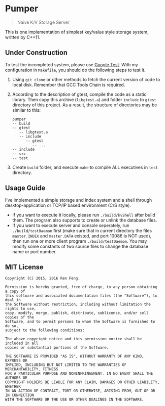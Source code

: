 # Pumper #
> Naive K/V Storage Server

This is one implementation of simplest key/value style storage system, written by C++11.

## Under Construction
To test the incompleted system, please use [Google Test](https://github.com/google/googletest). With my configuration in `Makefile`, you should do the following steps to test it.

1. Using `git clone` or other methods to fetch the current version of code to local disk. Remember that GCC Tools Chain is required.

2. According to the description of gtest, compile the code as a static library. Then copy this archive (`libgtest.a`) and folder `include` to `gtest` directory of this project. As a result, the structure of directories may be similar to this:

    ```
    pumper
    -- build
    -- gtest
       -- libgtest.a
       -- include
          -- gtest
             -- ...
    -- include
    -- src
    -- test
    ```

3. Create `build` folder, and execute `make` to compile ALL executives in `test` directory.

## Usage Guide
I've implemented a simple storage and index system and a shell through desktop-application or TCP/IP based environment (C/S style).
* If you want to execute it locally, please run `./build/kvShell` after build them. The program also supports to create or unlink the database files.
* If you want to execute server and console seperately, run `./build/testDaemon` first (make sure that in current directory the files `master.INDEX` and `master.DATA` existed, and port 10086 is NOT used), then run one or more client program `./build/testDaemon`. You may modify some constants of two source files to change the database name or port number.

## MIT License
```
Copyright (C) 2015, 2016 Ren Feng.

Permission is hereby granted, free of charge, to any person obtaining a copy of
this software and associated documentation files (the "Software"), to deal in
the Software without restriction, including without limitation the rights to use,
copy, modify, merge, publish, distribute, sublicense, and/or sell copies of the
Software, and to permit persons to whom the Software is furnished to do so,
subject to the following conditions:

The above copyright notice and this permission notice shall be included in all
copies or substantial portions of the Software.

THE SOFTWARE IS PROVIDED "AS IS", WITHOUT WARRANTY OF ANY KIND, EXPRESS OR
IMPLIED, INCLUDING BUT NOT LIMITED TO THE WARRANTIES OF MERCHANTABILITY, FITNESS
FOR A PARTICULAR PURPOSE AND NONINFRINGEMENT. IN NO EVENT SHALL THE AUTHORS OR
COPYRIGHT HOLDERS BE LIABLE FOR ANY CLAIM, DAMAGES OR OTHER LIABILITY, WHETHER
IN AN ACTION OF CONTRACT, TORT OR OTHERWISE, ARISING FROM, OUT OF OR IN CONNECTION
WITH THE SOFTWARE OR THE USE OR OTHER DEALINGS IN THE SOFTWARE.
```

